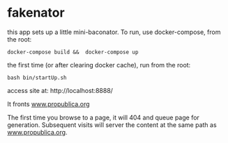# fakenator

this app sets up a little mini-baconator.
To run, use docker-compose, from the root:

`docker-compose build &&  docker-compose up`

the first time (or after clearing docker cache), run from the root:

`bash bin/startUp.sh`

access site at:
http://localhost:8888/

It fronts www.propublica.org

The first time you browse to a page, it will 404 and queue page  for generation.  Subsequent visits will server the content at the same path as www.propublica.org.
